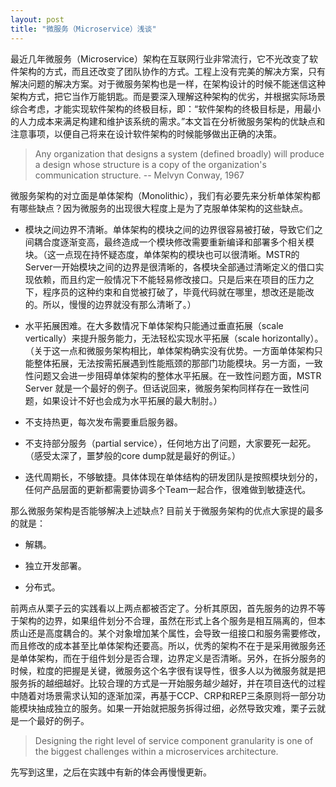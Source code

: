 ```yaml
---
layout: post
title: "微服务（Microservice）浅谈"
---
```


最近几年微服务（Microservice）架构在互联网行业非常流行，它不光改变了软件架构的方式，而且还改变了团队协作的方式。工程上没有完美的解决方案，只有解决问题的解决方案。对于微服务架构也是一样，在架构设计的时候不能迷信这种架构方式，把它当作万能钥匙。而是要深入理解这种架构的优劣，并根据实际场景综合考虑，才能实现软件架构的终极目标，即：“软件架构的终极目标是，用最小的人力成本来满足构建和维护该系统的需求。”本文旨在分析微服务架构的优缺点和注意事项，以便自己将来在设计软件架构的时候能够做出正确的决策。

>Any organization that designs a system (defined broadly) will produce a design whose structure is a copy of the organization's communication structure. -- Melvyn Conway, 1967

微服务架构的对立面是单体架构（Monolithic），我们有必要先来分析单体架构都有哪些缺点？因为微服务的出现很大程度上是为了克服单体架构的这些缺点。

* 模块之间边界不清晰。单体架构的模块之间的边界很容易被打破，导致它们之间耦合度逐渐变高，最终造成一个模块修改需要重新编译和部署多个相关模块。（这一点现在持怀疑态度，单体架构的模块也可以很清晰。MSTR的Server一开始模块之间的边界是很清晰的，各模块全部通过清晰定义的借口实现依赖，而且约定一般情况下不能轻易修改接口。只是后来在项目的压力之下，程序员的这种约束和自觉被打破了，毕竟代码就在哪里，想改还是能改的。所以，慢慢的边界就没有那么清晰了。）

* 水平拓展困难。在大多数情况下单体架构只能通过垂直拓展（scale vertically）来提升服务能力，无法轻松实现水平拓展（scale horizontally）。（关于这一点和微服务架构相比，单体架构确实没有优势。一方面单体架构只能整体拓展，无法按需拓展遇到性能瓶颈的那部门功能模块。另一方面，一致性问题又会进一步阻碍单体架构的整体水平拓展。在一致性问题方面，MSTR Server 就是一个最好的例子。但话说回来，微服务架构同样存在一致性问题，如果设计不好也会成为水平拓展的最大制肘。）

* 不支持热更，每次发布需要重启服务器。

* 不支持部分服务（partial service），任何地方出了问题，大家要死一起死。（感受太深了，噩梦般的core dump就是最好的例证。）

* 迭代周期长，不够敏捷。具体体现在单体结构的研发团队是按照模块划分的，任何产品层面的更新都需要协调多个Team一起合作，很难做到敏捷迭代。

那么微服务架构是否能够解决上述缺点? 目前关于微服务架构的优点大家提的最多的就是：

* 解耦。

* 独立开发部署。

* 分布式。

前两点从栗子云的实践看以上两点都被否定了。分析其原因，首先服务的边界不等于架构的边界，如果组件划分不合理，虽然在形式上各个服务是相互隔离的，但本质山还是高度耦合的。某个对象增加某个属性，会导致一组接口和服务需要修改，而且修改的成本甚至比单体架构还要高。所以，优秀的架构不在于是采用微服务还是单体架构，而在于组件划分是否合理，边界定义是否清晰。另外，在拆分服务的时候，粒度的把握是关键，微服务这个名字很有误导性，很多人以为微服务就是把服务拆的越细越好。比较合理的方式是一开始服务越少越好，并在项目迭代的过程中随着对场景需求认知的逐渐加深，再基于CCP、CRP和REP三条原则将一部分功能模块抽成独立的服务。如果一开始就把服务拆得过细，必然导致灾难，栗子云就是一个最好的例子。

>Designing the right level of service component granularity is one of the biggest challenges within a microservices architecture.

先写到这里，之后在实践中有新的体会再慢慢更新。


